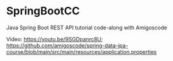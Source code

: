 # SpringBootCC

Java Spring Boot REST API tutorial code-along with Amigoscode

Video: https://youtu.be/9SGDpanrc8U; https://github.com/amigoscode/spring-data-jpa-course/blob/main/src/main/resources/application.properties